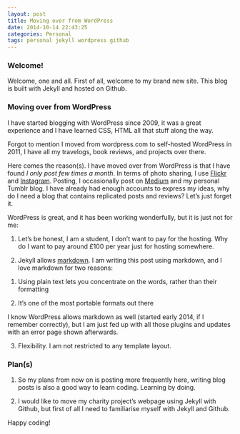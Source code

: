 ```yaml
---
layout: post
title: Moving over from WordPress
date: 2014-10-14 22:43:25
categories: Personal
tags: personal jekyll wordpress github
---
```

### Welcome!
Welcome, one and all.
First of all, welcome to my brand new site. This blog is built with Jekyll and hosted on Github. 

### Moving over from WordPress
I have started blogging with WordPress since 2009, it was a great experience and I have learned CSS, HTML all that stuff along the way. 

Forgot to mention I moved from wordpress.com to self-hosted WordPress in 2011, I have all my travelogs, book reviews, and projects over there. 

Here comes the reason(s). I have moved over from WordPress is that I have found *I only post few times a month*. In terms of photo sharing, I use [Flickr](flickr.com/photos/splendorevision/) and [Instagram](instagram.com/taylorhxu). Posting, I occasionally post on [Medium](medium.com/@taylorhxu) and my personal Tumblr blog. I have already had enough accounts to express my ideas, why do I need a blog that contains replicated posts and reviews? Let’s just forget it.

WordPress is great, and it has been working wonderfully, but it is just not for me:

1. Let’s be honest, I am a student, I don’t want to pay for the hosting. Why do I want to pay around £100 per year just for hosting somewhere.

2. Jekyll allows [markdown](https://medium.com/@taylorhxu/markdown-for-dummies-a24e982b8e85). I am writing this post using markdown, and I love markdown for two reasons:

1) Using plain text lets you concentrate on the words, rather than their formatting

2) It’s one of the most portable formats out there

I know WordPress allows markdown as well (started early 2014, if I remember correctly), but I am just fed up with all those plugins and updates with an error page shown afterwards.

3. Flexibility. I am not restricted to any template layout.

### Plan(s)
1. So my plans from now on is posting more frequently here, writing blog posts is also a good way to learn coding. Learning by doing.

2. I would like to move my charity project’s webpage using Jekyll with Github, but first of all I need to familiarise myself with Jekyll and Github.

Happy coding!


